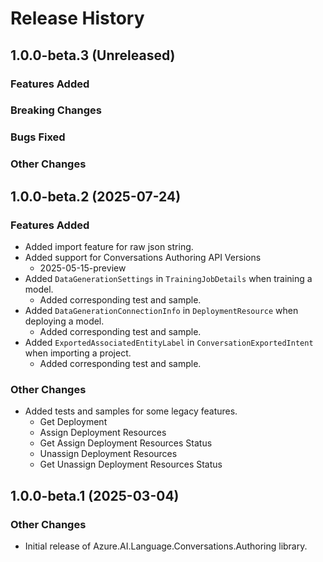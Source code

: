 # Release History

## 1.0.0-beta.3 (Unreleased)

### Features Added

### Breaking Changes

### Bugs Fixed

### Other Changes

## 1.0.0-beta.2 (2025-07-24)

### Features Added

- Added import feature for raw json string.
- Added support for Conversations Authoring API Versions
  - 2025-05-15-preview
- Added `DataGenerationSettings` in `TrainingJobDetails` when training a model.
  - Added corresponding test and sample.
- Added `DataGenerationConnectionInfo` in `DeploymentResource` when deploying a model.
  - Added corresponding test and sample.
- Added `ExportedAssociatedEntityLabel` in `ConversationExportedIntent` when importing a project.
  - Added corresponding test and sample.

### Other Changes

- Added tests and samples for some legacy features.
  - Get Deployment
  - Assign Deployment Resources
  - Get Assign Deployment Resources Status
  - Unassign Deployment Resources
  - Get Unassign Deployment Resources Status

## 1.0.0-beta.1 (2025-03-04)

### Other Changes

- Initial release of Azure.AI.Language.Conversations.Authoring library.
